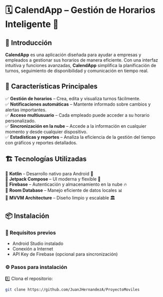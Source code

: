 # 🗓️ CalendApp – Gestión de Horarios Inteligente 📅

## 🚀 Introducción
**CalendApp** es una aplicación diseñada para ayudar a empresas y empleados a gestionar sus horarios de manera eficiente. Con una interfaz intuitiva y funciones avanzadas, **CalendApp** simplifica la planificación de turnos, seguimiento de disponibilidad y comunicación en tiempo real.

## 🎯 Características Principales
✅ **Gestión de horarios** – Crea, edita y visualiza turnos fácilmente.  
✅ **Notificaciones automáticas** – Mantente informado sobre cambios y alertas importantes.  
✅ **Acceso multiusuario** – Cada empleado puede acceder a su horario personalizado.  
✅ **Sincronización en la nube** – Accede a la información en cualquier momento y desde cualquier dispositivo.  
✅ **Estadísticas y reportes** – Analiza la eficiencia de la gestión del tiempo con gráficos y reportes detallados.  

## 🏗️ Tecnologías Utilizadas
🔹 **Kotlin** – Desarrollo nativo para Android 📱  
🔹 **Jetpack Compose** – UI moderna y flexible 🎨  
🔹 **Firebase** – Autenticación y almacenamiento en la nube 🔥  
🔹 **Room Database** – Manejo eficiente de datos locales 📊  
🔹 **MVVM Architecture** – Diseño limpio y escalable 🏛️  

## 📦 Instalación
### 🚀 Requisitos previos
- Android Studio instalado
- Conexión a Internet
- API Key de Firebase (opcional para sincronización)

### ⚙️ Pasos para instalación
1️⃣ Clona el repositorio:
```bash
git clone https://github.com/JuanJHernandezA/ProyectoMoviles
